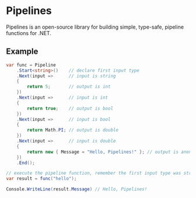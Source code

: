 # Pipelines

Pipelines is an open-source library for building simple, type-safe, pipeline functions for .NET.

## Example

```csharp
var func = Pipeline
    .Start<string>()    // declare first input type
    .Next(input =>      // input is string
    {
        return 5;       // output is int
    })
    .Next(input =>      // input is int
    {
        return true;    // output is bool
    })
    .Next(input =>      // input is bool
    {
        return Math.PI; // output is double
    })
    .Next(input =>      // input is double
    {
        return new { Message = "Hello, Pipelines!" }; // output is anonymous type
    })
    .End();

// execute the pipeline function, remember the first input type was string...
var result = func("hello");

Console.WriteLine(result.Message) // Hello, Pipelines!
```
